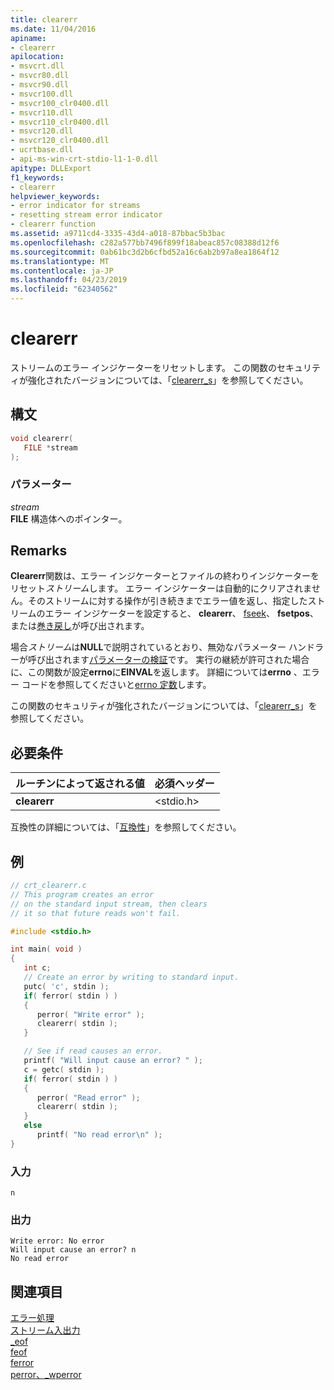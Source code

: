```yaml
---
title: clearerr
ms.date: 11/04/2016
apiname:
- clearerr
apilocation:
- msvcrt.dll
- msvcr80.dll
- msvcr90.dll
- msvcr100.dll
- msvcr100_clr0400.dll
- msvcr110.dll
- msvcr110_clr0400.dll
- msvcr120.dll
- msvcr120_clr0400.dll
- ucrtbase.dll
- api-ms-win-crt-stdio-l1-1-0.dll
apitype: DLLExport
f1_keywords:
- clearerr
helpviewer_keywords:
- error indicator for streams
- resetting stream error indicator
- clearerr function
ms.assetid: a9711cd4-3335-43d4-a018-87bbac5b3bac
ms.openlocfilehash: c282a577bb7496f899f18abeac857c08388d12f6
ms.sourcegitcommit: 0ab61bc3d2b6cfbd52a16c6ab2b97a8ea1864f12
ms.translationtype: MT
ms.contentlocale: ja-JP
ms.lasthandoff: 04/23/2019
ms.locfileid: "62340562"
---
```

# <a name="clearerr"></a>clearerr

ストリームのエラー インジケーターをリセットします。 この関数のセキュリティが強化されたバージョンについては、「[clearerr_s](clearerr-s.md)」を参照してください。

## <a name="syntax"></a>構文

```C
void clearerr(
   FILE *stream
);
```

### <a name="parameters"></a>パラメーター

*stream*<br/>
**FILE** 構造体へのポインター。

## <a name="remarks"></a>Remarks

**Clearerr**関数は、エラー インジケーターとファイルの終わりインジケーターをリセット*ストリーム*します。 エラー インジケーターは自動的にクリアされません。そのストリームに対する操作が引き続きまでエラー値を返し、指定したストリームのエラー インジケーターを設定すると、 **clearerr**、 [fseek](fseek-fseeki64.md)、 **fsetpos**、または[巻き戻し](rewind.md)が呼び出されます。

場合*ストリーム*は**NULL**で説明されているとおり、無効なパラメーター ハンドラーが呼び出されます[パラメーターの検証](../../c-runtime-library/parameter-validation.md)です。 実行の継続が許可された場合に、この関数が設定**errno**に**EINVAL**を返します。 詳細については**errno** 、エラー コードを参照してくださいと[errno 定数](../../c-runtime-library/errno-constants.md)します。

この関数のセキュリティが強化されたバージョンについては、「[clearerr_s](clearerr-s.md)」を参照してください。

## <a name="requirements"></a>必要条件

|ルーチンによって返される値|必須ヘッダー|
|-------------|---------------------|
|**clearerr**|\<stdio.h>|

互換性の詳細については、「[互換性](../../c-runtime-library/compatibility.md)」を参照してください。

## <a name="example"></a>例

```C
// crt_clearerr.c
// This program creates an error
// on the standard input stream, then clears
// it so that future reads won't fail.

#include <stdio.h>

int main( void )
{
   int c;
   // Create an error by writing to standard input.
   putc( 'c', stdin );
   if( ferror( stdin ) )
   {
      perror( "Write error" );
      clearerr( stdin );
   }

   // See if read causes an error.
   printf( "Will input cause an error? " );
   c = getc( stdin );
   if( ferror( stdin ) )
   {
      perror( "Read error" );
      clearerr( stdin );
   }
   else
      printf( "No read error\n" );
}
```

### <a name="input"></a>入力

```Input
n
```

### <a name="output"></a>出力

```Output
Write error: No error
Will input cause an error? n
No read error
```

## <a name="see-also"></a>関連項目

[エラー処理](../../c-runtime-library/error-handling-crt.md)<br/>
[ストリーム入出力](../../c-runtime-library/stream-i-o.md)<br/>
[_eof](eof.md)<br/>
[feof](feof.md)<br/>
[ferror](ferror.md)<br/>
[perror、_wperror](perror-wperror.md)<br/>
